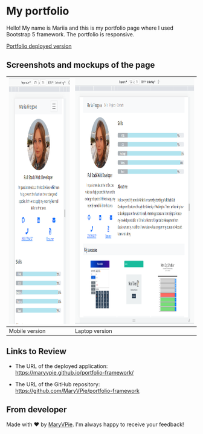 # My portfolio

Hello! My name is Mariia and this is my portfolio page where I used Bootstrap 5 framework. The portfolio is responsive.

[Portfolio deployed version](https://maryvpie.github.io/portfolio-framework/)

## Screenshots and mockups of the page

|<img src="./img/mob.PNG" width="450" height="650" alt="Mobile version"/>| <img src="./img/lap.PNG" width="1000" height="650" alt="Laptop version"/> |
| --- | --- |
|  Mobile version | Laptop version |


## Links to Review

* The URL of the deployed application: https://maryvpie.github.io/portfolio-framework/

* The URL of the GitHub repository: https://github.com/MaryVPie/portfolio-framework

## From developer

Made with ❤️ by [MaryVPie](https://github.com/MaryVPie). I'm always happy to receive your feedback!

